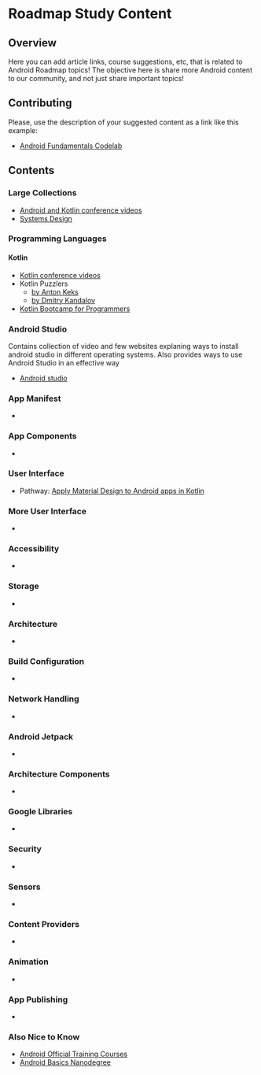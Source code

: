 # Roadmap Study Content

## Overview

Here you can add article links, course suggestions, etc, that is related to Android Roadmap topics! The objective here is share more Android content to our community, and not just share important topics!

## Contributing

Please, use the description of your suggested content as a link like this example:
* [Android Fundamentals Codelab](https://codelabs.developers.google.com/codelabs/android-training-welcome/index.html?index=..%2F..index#0)


## Contents

### Large Collections

* [Android and Kotlin conference videos](https://github.com/igorwojda/android-kotlin-conference-videos)
* [Systems Design](https://github.com/checkcheckzz/system-design-interview)

### Programming Languages

#### Kotlin
* [Kotlin conference videos](https://github.com/igorwojda/android-kotlin-conference-videos)
* Kotlin Puzzlers
  * [by Anton Keks](https://github.com/angryziber/kotlin-puzzlers)
  * [by Dmitry Kandalov](https://github.com/dkandalov/kotlin-puzzlers)
* [Kotlin Bootcamp for Programmers](https://developer.android.com/courses/kotlin-bootcamp/overview)

### Android Studio

Contains collection of video and few websites explaning ways to install android studio in different operating systems.
Also provides ways to use Android Studio in an effective way

* [Android studio](https://github.com/asaikarthikeya/Androidstudio--install)

### App Manifest

* 

### App Components

* 

### User Interface

* Pathway: [Apply Material Design to Android apps in Kotlin](https://developer.android.com/courses/pathways/mdc-kotlin)

### More User Interface

* 

### Accessibility

* 

### Storage

* 

### Architecture

* 

### Build Configuration

* 

### Network Handling

* 

### Android Jetpack

* 

### Architecture Components

* 

### Google Libraries

* 

### Security

* 

### Sensors

* 

### Content Providers

* 

### Animation

* 

### App Publishing

* 

### Also Nice to Know

* [Android Official Training Courses](https://developer.android.com/courses)
* [Android Basics Nanodegree](https://www.udacity.com/course/android-basics-nanodegree-by-google--nd803)
